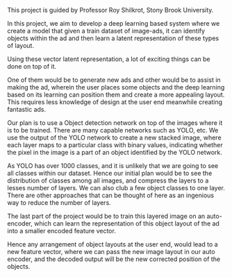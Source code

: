 This project is guided by Professor Roy Shilkrot, Stony Brook University. 

In this project, we aim to develop a deep learning based system where we create a model that given a train dataset of image-ads, it can identify objects within the ad and then learn a latent representation of these types of layout. 

Using these vector latent representation, a lot of exciting things can be done on top of it.

One of them would be to generate new ads and other would be to assist in making the ad, wherein the user places some objects
and the deep learning based on its learning can position them and create a more appealing layout. This requires less knowledge of 
design at the user end meanwhile creating fantastic ads.

Our plan is to use a Object detection network on top of the images where it is to be trained. 
There are many capable networks such as YOLO, etc. We use the output of the YOLO network to create a new stacked image, 
where each layer maps to a particular class with binary values, indicating whether the pixel in the image is a part of 
an object identified by the YOLO network.
 
 
As YOLO has over 1000 classes, and it is unlikely that we are going to see all classes
within our dataset. Hence our initial plan would be to see the distribution of classes among all images, and compress the layers to 
a lesses number of layers. We can also club a few object classes to one layer. There are other approaches that can be thought
of here as an ingenious way to reduce the number of layers.

The last part of the project would be to train this layered image on an auto-encoder, which can learn the representation
of this object layout of the ad into a smaller encoded feature vector. 

Hence any arrangement of object layouts at the user end, would lead to a new feature vector, where we can pass the new 
image layout in our auto encoder, and the decoded output will be the new corrected position of the objects.     